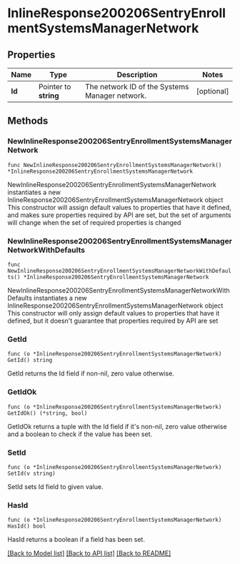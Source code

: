 # InlineResponse200206SentryEnrollmentSystemsManagerNetwork

## Properties

Name | Type | Description | Notes
------------ | ------------- | ------------- | -------------
**Id** | Pointer to **string** | The network ID of the Systems Manager network. | [optional] 

## Methods

### NewInlineResponse200206SentryEnrollmentSystemsManagerNetwork

`func NewInlineResponse200206SentryEnrollmentSystemsManagerNetwork() *InlineResponse200206SentryEnrollmentSystemsManagerNetwork`

NewInlineResponse200206SentryEnrollmentSystemsManagerNetwork instantiates a new InlineResponse200206SentryEnrollmentSystemsManagerNetwork object
This constructor will assign default values to properties that have it defined,
and makes sure properties required by API are set, but the set of arguments
will change when the set of required properties is changed

### NewInlineResponse200206SentryEnrollmentSystemsManagerNetworkWithDefaults

`func NewInlineResponse200206SentryEnrollmentSystemsManagerNetworkWithDefaults() *InlineResponse200206SentryEnrollmentSystemsManagerNetwork`

NewInlineResponse200206SentryEnrollmentSystemsManagerNetworkWithDefaults instantiates a new InlineResponse200206SentryEnrollmentSystemsManagerNetwork object
This constructor will only assign default values to properties that have it defined,
but it doesn't guarantee that properties required by API are set

### GetId

`func (o *InlineResponse200206SentryEnrollmentSystemsManagerNetwork) GetId() string`

GetId returns the Id field if non-nil, zero value otherwise.

### GetIdOk

`func (o *InlineResponse200206SentryEnrollmentSystemsManagerNetwork) GetIdOk() (*string, bool)`

GetIdOk returns a tuple with the Id field if it's non-nil, zero value otherwise
and a boolean to check if the value has been set.

### SetId

`func (o *InlineResponse200206SentryEnrollmentSystemsManagerNetwork) SetId(v string)`

SetId sets Id field to given value.

### HasId

`func (o *InlineResponse200206SentryEnrollmentSystemsManagerNetwork) HasId() bool`

HasId returns a boolean if a field has been set.


[[Back to Model list]](../README.md#documentation-for-models) [[Back to API list]](../README.md#documentation-for-api-endpoints) [[Back to README]](../README.md)


